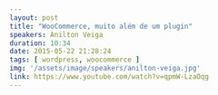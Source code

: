 ```yaml
---
layout: post
title: "WooCommerce, muito além de um plugin"
speakers: Anilton Veiga
duration: 10:34
date: 2015-05-22 21:28:24
tags: [ wordpress, woocommerce ]
img: '/assets/image/speakers/anilton-veiga.jpg'
link: https://www.youtube.com/watch?v=qpmW-LzaOqg
---
```

